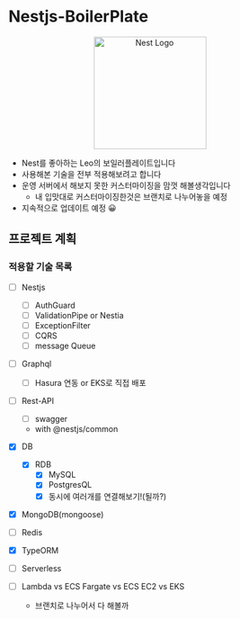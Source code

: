 # Nestjs-BoilerPlate

<p align="center">
  <a href="http://nestjs.com/" target="blank"><img src="https://nestjs.com/img/logo-small.svg" width="200" alt="Nest Logo" /></a>
</p>

- Nest를 좋아하는 Leo의 보일러플레이트입니다
- 사용해본 기술을 전부 적용해보려고 합니다
- 운영 서버에서 해보지 못한 커스터마이징을 맘껏 해볼생각입니다
  - 내 입맛대로 커스터마이징한것은 브랜치로 나누어놓을 예정
- 지속적으로 업데이트 예정 😀

## 프로젝트 계획

### 적용할 기술 목록

- [ ] Nestjs
  - [ ] AuthGuard
  - [ ] ValidationPipe or Nestia
  - [ ] ExceptionFilter
  - [ ] CQRS
  - [ ] message Queue
- [ ] Graphql
  - [ ] Hasura 연동 or EKS로 직접 배포
- [ ] Rest-API

  - [ ] swagger
  - with @nestjs/common

- [x] DB
  - [x] RDB
    - [x] MySQL
    - [x] PostgresQL
    - [x] 동시에 여러개를 연결해보기!(될까?)
- [x] MongoDB(mongoose)
- [ ] Redis
- [x] TypeORM
- [ ] Serverless
- [ ] Lambda vs ECS Fargate vs ECS EC2 vs EKS
  - 브랜치로 나누어서 다 해볼까
